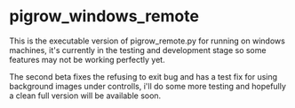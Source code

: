 # pigrow_windows_remote

This is the executable version of pigrow_remote.py for running on windows machines, it's currently in the testing and development stage so some features may not be working perfectly yet. 
  
The second beta fixes the refusing to exit bug and has a test fix for using background images under controlls, i'll do some more testing and hopefully a clean full version will be available soon. 
